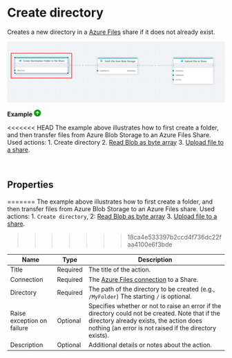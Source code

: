# Create directory

Creates a new directory in a [Azure Files](https://learn.microsoft.com/en-us/azure/storage/files/storage-files-introduction) share if it does not already exist.

![img](../../../../images/flow/create-directory-flow.png)


**Example** ![img](../../../../images/strz.jpg)

<<<<<<< HEAD
The example above illustrates how to first create a folder, and then transfer files from Azure Blob Storage to an Azure Files Share. Used actions: 1. Create directory 2. [Read Blob as byte array](../azure-blob-storage/read-blob-as-byte-array.md) 3. [Upload file to a share](upload-file.md).

</br>

## Properties
=======
The example above illustrates how to first create a folder, and then transfer files from Azure Blob Storage to an Azure Files share. Used actions: 1. `Create directory`, 2: [Read Blob as byte array](../azure-blob-storage/read-blob-as-byte-array.md) 3. [Upload file to a share](upload-file.md).
>>>>>>> 18ca4e533397b2ccd4f736dc22faa4100e6f3bde

| Name                        | Type      | Description |
|-----------------------------|-----------|--------------------------------------------------------|
| Title                       | Required  | The title of the action. |
| Connection                  | Required  | The [Azure Files connection](./connecting-to-azure-files.md) to a Share. |
| Directory                   | Required  | The path of the directory to be created (e.g., `/MyFolder`) The starting `/` is optional. |
| Raise exception on failure  | Optional  | Specifies whether or not to raise an error if the directory could not be created. Note that if the directory already exists, the action does nothing (an error is not raised if the directory exists). |
| Description                 | Optional  | Additional details or notes about the action. |
